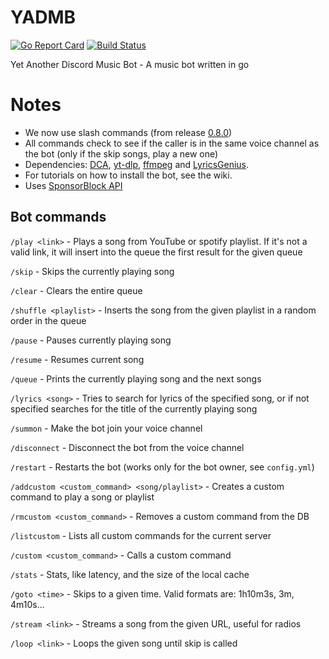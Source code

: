 # YADMB
[![Go Report Card](https://goreportcard.com/badge/github.com/TheTipo01/YADMB)](https://goreportcard.com/report/github.com/TheTipo01/YADMB)
[![Build Status](https://app.travis-ci.com/TheTipo01/YADMB.svg?branch=master)](https://app.travis-ci.com/TheTipo01/YADMB)

Yet Another Discord Music Bot - A music bot written in go

# Notes
- We now use slash commands (from release [0.8.0](https://github.com/TheTipo01/YADMB/releases/tag/0.8.0))
- All commands check to see if the caller is in the same voice channel as the bot (only if the skip songs, play a new one)
- Dependencies: [DCA](https://github.com/bwmarrin/dca/tree/master/cmd/dca), [yt-dlp](https://github.com/yt-dlp/yt-dlp), [ffmpeg](https://ffmpeg.org/download.html) and [LyricsGenius](https://github.com/johnwmillr/LyricsGenius).
- For tutorials on how to install the bot, see the wiki.
- Uses [SponsorBlock API](https://sponsor.ajay.app/)

## Bot commands

`/play <link>` - Plays a song from YouTube or spotify playlist. If it's not a valid link, it will insert into the queue the first result for the given queue

`/skip` - Skips the currently playing song

`/clear` - Clears the entire queue

`/shuffle <playlist>` - Inserts the song from the given playlist in a random order in the queue

`/pause` - Pauses currently playing song

`/resume` - Resumes current song

`/queue` - Prints the currently playing song and the next songs

`/lyrics <song>` - Tries to search for lyrics of the specified song, or if not specified searches for the title of the currently playing song

`/summon` - Make the bot join your voice channel

`/disconnect` - Disconnect the bot from the voice channel

`/restart` - Restarts the bot (works only for the bot owner, see `config.yml`)

`/addcustom <custom_command> <song/playlist>` - Creates a custom command to play a song or playlist

`/rmcustom <custom_command>` - Removes a custom command from the DB

`/listcustom` - Lists all custom commands for the current server

`/custom <custom_command>` - Calls a custom command

`/stats` - Stats, like latency, and the size of the local cache

`/goto <time>` - Skips to a given time. Valid formats are: 1h10m3s, 3m, 4m10s...

`/stream <link>` - Streams a song from the given URL, useful for radios

`/loop <link>` - Loops the given song until skip is called
